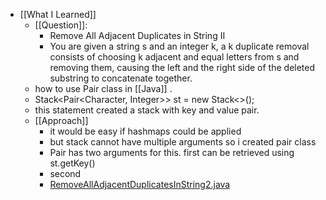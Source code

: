 - [[What I Learned]]
	- [[Question]]:
		- Remove All Adjacent Duplicates in String II
		- You are given a string s and an integer k, a k duplicate removal consists of choosing k adjacent and equal letters from s and removing them, causing the left and the right side of the deleted substring to concatenate together.
	- how to use Pair class in [[Java]] .
	- Stack<Pair<Character, Integer>> st = new Stack<>();
	- this statement created a stack with key and value pair.
	- [[Approach]]
		- it would be easy if hashmaps could be applied
		- but stack cannot have multiple arguments so i created pair class
		- Pair has two arguments for this. first can be retrieved using st.getKey()
		- second
		- [RemoveAllAdjacentDuplicatesInString2.java](../assets/RemoveAllAdjacentDuplicatesInString2_1651832115033_0.java)